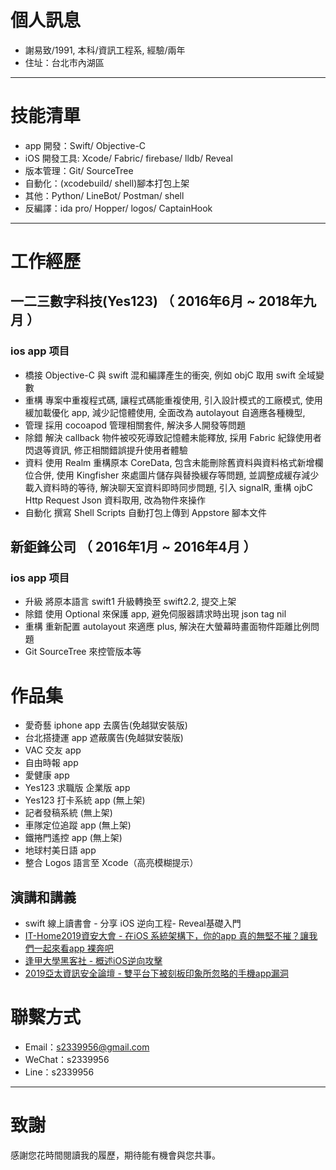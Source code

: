 # 個人訊息

 - 謝易致/1991, 本科/資訊工程系, 經驗/兩年
 - 住址：台北市內湖區

---

# 技能清單

- app 開發：Swift/ Objective-C
- iOS 開發工具: Xcode/ Fabric/ firebase/ lldb/ Reveal
- 版本管理：Git/ SourceTree
- 自動化：(xcodebuild/ shell)腳本打包上架
- 其他：Python/ LineBot/ Postman/ shell
- 反編譯：ida pro/ Hopper/ logos/ CaptainHook

---

# 工作經歷

## 一二三數字科技(Yes123) （ 2016年6月 ~ 2018年九月 ）

### ios app 项目
* 橋接 Objective-C 與 swift 混和編譯產生的衝突, 例如 objC 取用 swift 全域變數
* 重構 專案中重複程式碼, 讓程式碼能重複使用, 引入設計模式的工廠模式, 使用緩加載優化 app, 減少記憶體使用, 全面改為 autolayout 自適應各種機型, 
* 管理 採用 cocoapod 管理相關套件, 解決多人開發等問題
* 除錯 解決 callback 物件被咬死導致記憶體未能釋放, 採用 Fabric 紀錄使用者閃退等資訊, 修正相關錯誤提升使用者體驗
* 資料 使用 Realm 重構原本 CoreData, 包含未能刪除舊資料與資料格式新增欄位合併, 使用 Kingfisher 來處圖片儲存與替換緩存等問題, 並調整成緩存減少載入資料時的等待, 解決聊天室資料即時同步問題, 引入 signalR, 重構 ojbC Http Request Json 資料取用, 改為物件來操作
* 自動化 撰寫 Shell Scripts 自動打包上傳到 Appstore 腳本文件

## 新鉅鋒公司 （ 2016年1月 ~ 2016年4月 ）

### ios app 项目
* 升級 將原本語言 swift1 升級轉換至 swift2.2, 提交上架
* 除錯 使用 Optional 來保護 app, 避免伺服器請求時出現 json tag nil 
* 重構 重新配置 autolayout 來適應 plus, 解決在大螢幕時畫面物件距離比例問題
* Git SourceTree 來控管版本等

# 作品集
- 愛奇藝 iphone app 去廣告(免越獄安裝版)
- 台北搭捷運 app 遮蔽廣告(免越獄安裝版)
- VAC 交友 app
- 自由時報 app
- 愛健康 app
- Yes123 求職版 企業版 app
- Yes123 打卡系統 app (無上架)
- 記者發稿系統 (無上架)
- 車隊定位追蹤 app (無上架)
- 鐵捲門遙控 app (無上架)
- 地球村美日語 app
- 整合 Logos 語言至 Xcode（高亮模糊提示） 

## 演講和講義

- swift 線上讀書會 - 分享 iOS 逆向工程- Reveal基礎入門
- [IT-Home2019資安大會 - 在iOS 系統架構下，你的app 真的無堅不摧？讓我們一起來看app 裸奔吧](https://cyber.ithome.com.tw/speaker-page/5541#speakerModal)
- [逢甲大學黑客社 - 概述iOS逆向攻擊](https://www.facebook.com/HackerSir.tw/)
- [2019亞太資訊安全論壇 - 雙平台下被刻板印象所忽略的手機app漏洞](https://www.informationsecurity.com.tw/Seminar/2019_all_01/)

# 聯繫方式

- Email：s2339956@gmail.com
- WeChat：s2339956
- Line：s2339956

---

# 致謝
感謝您花時間閱讀我的履歷，期待能有機會與您共事。
